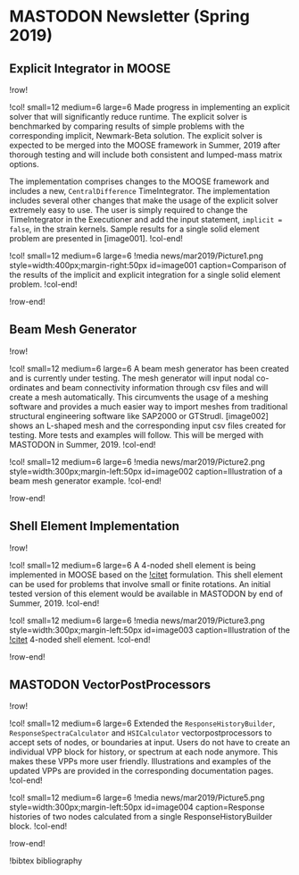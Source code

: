 # MASTODON Newsletter (Spring 2019)

## Explicit Integrator in MOOSE

!row!

!col! small=12 medium=6 large=6
Made progress in implementing an explicit solver that will significantly reduce runtime. The explicit solver is benchmarked by comparing results of simple problems with the corresponding implicit, Newmark-Beta solution. The explicit solver is expected to be merged into the MOOSE framework in Summer, 2019 after thorough testing and will include both consistent and lumped-mass matrix options.

The implementation comprises changes to the MOOSE framework and includes a new, `CentralDifference` TimeIntegrator. The implementation includes several other changes that make the usage of the explicit solver extremely easy to use. The user is simply required to change the TimeIntegrator in the Executioner and add the input statement, `implicit = false`, in the strain kernels. Sample results for a single solid element problem are presented in [image001].
!col-end!

!col! small=12 medium=6 large=6
!media news/mar2019/Picture1.png style=width:400px;margin-right:50px id=image001
	caption=Comparison of the results of the implicit and explicit integration for a single solid element problem.
!col-end!

!row-end!

## Beam Mesh Generator

!row!

!col! small=12 medium=6 large=6
A beam mesh generator has been created and is currently under testing. The mesh generator will input nodal co-ordinates and beam connectivity information through csv files and will create a mesh automatically. This circumvents the usage of a meshing software and provides a much easier way to import meshes from traditional structural engineering software like SAP2000 or GTStrudl.
[image002] shows an L-shaped mesh and the corresponding input csv files created for testing. More tests and examples will follow. This will be merged with MASTODON in Summer, 2019.
!col-end!

!col! small=12 medium=6 large=6
!media news/mar2019/Picture2.png style=width:300px;margin-left:50px id=image002
       caption=Illustration of a beam mesh generator example.
!col-end!

!row-end!

## Shell Element Implementation

!row!

!col! small=12 medium=6 large=6
A 4-noded shell element is being implemented in MOOSE based on the [!citet](dvorkin1984continuum) formulation. This shell element can be used for problems that involve small or finite rotations. An initial tested version of this element would be available in MASTODON by end of Summer, 2019.
!col-end!

!col! small=12 medium=6 large=6
!media news/mar2019/Picture3.png style=width:300px;margin-left:50px id=image003
       caption=Illustration of the [!citet](dvorkin1984continuum) 4-noded shell element.
!col-end!

!row-end!

## MASTODON VectorPostProcessors

!row!

!col! small=12 medium=6 large=6
Extended the `ResponseHistoryBuilder`, `ResponseSpectraCalculator` and `HSICalculator` vectorpostprocessors to accept sets of nodes, or boundaries at input. Users do not have to create an individual VPP block for history, or spectrum at each node anymore. This makes these VPPs more user friendly. Illustrations and examples of the updated VPPs are provided in the corresponding documentation pages.
!col-end!

!col! small=12 medium=6 large=6
!media news/mar2019/Picture5.png style=width:300px;margin-left:50px id=image004
       caption=Response histories of two nodes calculated from a single ResponseHistoryBuilder block.
!col-end!

!row-end!

!bibtex bibliography